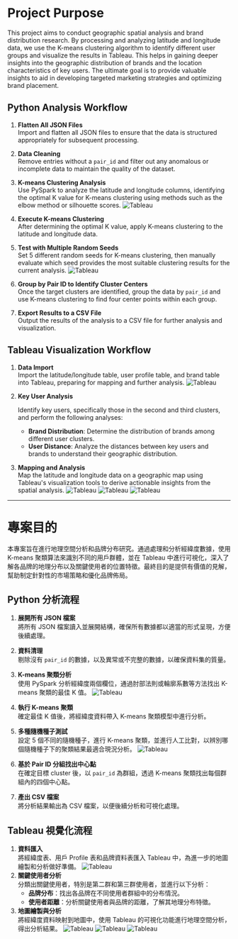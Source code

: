 # Project Purpose

This project aims to conduct geographic spatial analysis and brand distribution research. By processing and analyzing latitude and longitude data, we use the K-means clustering algorithm to identify different user groups and visualize the results in Tableau. This helps in gaining deeper insights into the geographic distribution of brands and the location characteristics of key users. The ultimate goal is to provide valuable insights to aid in developing targeted marketing strategies and optimizing brand placement.

## Python Analysis Workflow

1. **Flatten All JSON Files**  
   Import and flatten all JSON files to ensure that the data is structured appropriately for subsequent processing.

2. **Data Cleaning**  
   Remove entries without a `pair_id` and filter out any anomalous or incomplete data to maintain the quality of the dataset.

3. **K-means Clustering Analysis**  
   Use PySpark to analyze the latitude and longitude columns, identifying the optimal K value for K-means clustering using methods such as the elbow method or silhouette scores.
![Tableau](./images/Find_K.png)
4. **Execute K-means Clustering**  
   After determining the optimal K value, apply K-means clustering to the latitude and longitude data.

5. **Test with Multiple Random Seeds**  
   Set 5 different random seeds for K-means clustering, then manually evaluate which seed provides the most suitable clustering results for the current analysis.
![Tableau](./images/Find_Seed.png)

6. **Group by Pair ID to Identify Cluster Centers**  
   Once the target clusters are identified, group the data by `pair_id` and use K-means clustering to find four center points within each group.

7. **Export Results to a CSV File**  
   Output the results of the analysis to a CSV file for further analysis and visualization.

## Tableau Visualization Workflow

1. **Data Import**  
   Import the latitude/longitude table, user profile table, and brand table into Tableau, preparing for mapping and further analysis.
![Tableau](./images/Cluster_by_Useage.png)

2. **Key User Analysis**
   
   Identify key users, specifically those in the second and third clusters, and perform the following analyses:
   - **Brand Distribution**: Determine the distribution of brands among different user clusters.
   - **User Distance**: Analyze the distances between key users and brands to understand their geographic distribution.
3.  **Mapping and Analysis**  
   Map the latitude and longitude data on a geographic map using Tableau's visualization tools to derive actionable insights from the spatial analysis.
![Tableau](./images/Map_by_Brand.png)
![Tableau](./images/Map_by_Pair_ID.png)
![Tableau](./images/Map_by_Distance_in_London.png)
---
# 專案目的

本專案旨在進行地理空間分析和品牌分布研究。通過處理和分析經緯度數據，使用 K-means 聚類算法來識別不同的用戶群體，並在 Tableau 中進行可視化，深入了解各品牌的地理分布以及關鍵使用者的位置特徵。最終目的是提供有價值的見解，幫助制定針對性的市場策略和優化品牌佈局。
## Python 分析流程

1. **展開所有 JSON 檔案**  
   將所有 JSON 檔案讀入並展開結構，確保所有數據都以適當的形式呈現，方便後續處理。

2. **資料清理**  
   剔除沒有 `pair_id` 的數據，以及異常或不完整的數據，以確保資料集的質量。

3. **K-means 聚類分析**  
   使用 PySpark 分析經緯度兩個欄位，通過肘部法則或輪廓系數等方法找出 K-means 聚類的最佳 K 值。
![Tableau](./images/Find_K.png)
4. **執行 K-means 聚類**  
   確定最佳 K 值後，將經緯度資料帶入 K-means 聚類模型中進行分析。

5. **多種隨機種子測試**  
   設定 5 個不同的隨機種子，進行 K-means 聚類，並進行人工比對，以辨別哪個隨機種子下的聚類結果最適合現況分析。
![Tableau](./images/Find_Seed.png)
6. **基於 Pair ID 分組找出中心點**  
   在確定目標 cluster 後，以 `pair_id` 為群組，透過 K-means 聚類找出每個群組內的四個中心點。

7. **產出 CSV 檔案**  
   將分析結果輸出為 CSV 檔案，以便後續分析和可視化處理。

## Tableau 視覺化流程

1. **資料匯入**  
   將經緯度表、用戶 Profile 表和品牌資料表匯入 Tableau 中，為進一步的地圖繪製和分析做好準備。
![Tableau](./images/Cluster_by_Useage.png)
2. **關鍵使用者分析**  
   分類出關鍵使用者，特別是第二群和第三群使用者，並進行以下分析：
   - **品牌分布**：找出各品牌在不同使用者群組中的分布情況。
   - **使用者距離**：分析關鍵使用者與品牌的距離，了解其地理分布特徵。
3. **地圖繪製與分析**  
   將經緯度資料映射到地圖中，使用 Tableau 的可視化功能進行地理空間分析，得出分析結果。
![Tableau](./images/Map_by_Brand.png)
![Tableau](./images/Map_by_Pair_ID.png)
![Tableau](./images/Map_by_Distance_in_London.png)

